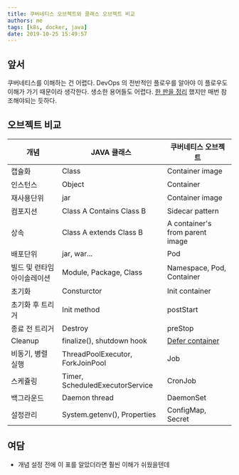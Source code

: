 ```yaml
---
title: 쿠버네티스 오브젝트와 클래스 오브젝트 비교
authors: me
tags: [k8s, docker, java]
date: 2019-10-25 15:49:57
---
```


## 앞서

쿠버네티스를 이해하는 건 어렵다. DevOps 의 전반적인 플로우를 알아야 이 플로우도 이해가 가기 때문이라 생각한다.
생소한 용어들도 어렵다. [한 판을 정리](/2019/06/09/kubernetes의-모든-것/) 했지만 매번 참조해야되는 듯하다.

## 오브젝트 비교

| 개념                        | JAVA 클래스                      | 쿠버네티스 오브젝트                                                 |
| --------------------------- | -------------------------------- | ------------------------------------------------------------------- |
| 캡슐화                      | Class                            | Container image                                                     |
| 인스턴스                    | Object                           | Container                                                           |
| 재사용단위                  | jar                              | Container image                                                     |
| 컴포지션                    | Class A Contains Class B         | Sidecar pattern                                                     |
| 상속                        | Class A extends Class B          | A container's from parent image                                     |
| 배포단위                    | jar, war...                      | Pod                                                                 |
| 빌드 및 런타임 아이솔레이션 | Module, Package, Class           | Namespace, Pod, Container                                           |
| 초기화                      | Consturctor                      | Init container                                                      |
| 초기화 후 트리거            | Init method                      | postStart                                                           |
| 종료 전 트리거              | Destroy                          | preStop                                                             |
| Cleanup                     | finalize(), shutdown hook        | [Defer container](https://github.com/kubernetes/community/pull/483) |
| 비동기, 병렬 실행           | ThreadPoolExecutor, ForkJoinPool | Job                                                                 |
| 스케쥴링                    | Timer, ScheduledExecutorService  | CronJob                                                             |
| 백그라운드                  | Daemon thread                    | DaemonSet                                                           |
| 설정관리                    | System.getenv(), Properties      | ConfigMap, Secret                                                   |

## 여담

- 개념 설정 전에 이 표를 알았더라면 훨씬 이해가 쉬웠을텐데
